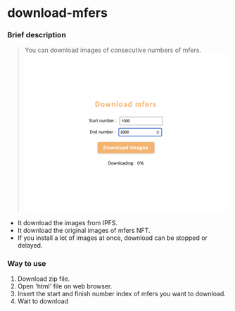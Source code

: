 # download-mfers

### Brief description
> You can download images of consecutive numbers of mfers.
![sample image](https://github.com/mfer7244/download-mfers/blob/main/sample.png?raw=true)
- It download the images from IPFS.
- It download the original images of mfers NFT.
- If you install a lot of images at once, download can be stopped or delayed.

### Way to use
1. Download zip file.
2. Open 'html' file on web browser.
3. Insert the start and finish number index of mfers you want to download.
4. Wait to download


